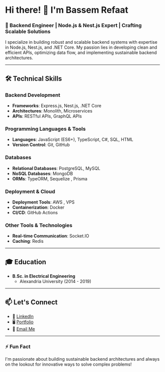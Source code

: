 # Hi there! 👋 I'm Bassem Refaat

### 🚀 Backend Engineer | Node.js & Nest.js Expert | Crafting Scalable Solutions

I specialize in building robust and scalable backend systems with expertise in Node.js, Nest.js, and .NET Core. My passion lies in developing clean and efficient APIs, optimizing data flow, and implementing sustainable backend architectures.

---

## 🛠 Technical Skills

### Backend Development
- **Frameworks**: Express.js, Nest.js, .NET Core
- **Architectures**: Monolith, Microservices
- **APIs**: RESTful APIs, GraphQL APIs

### Programming Languages & Tools
- **Languages**: JavaScript (ES6+), TypeScript, C#, SQL, HTML
- **Version Control**: Git, GitHub

### Databases
- **Relational Databases**: PostgreSQL, MySQL
- **NoSQL Databases**: MongoDB
- **ORMs**: TypeORM, Sequelize , Prisma

### Deployment & Cloud
- **Deployment Tools**: AWS , VPS
- **Containerization**: Docker
- **CI/CD**: GitHub Actions

### Other Tools & Technologies
- **Real-time Communication**: Socket.IO
- **Caching**: Redis

---

## 🎓 Education
- **B.Sc. in Electrical Engineering**
  - Alexandria University (2014 - 2019)
---

## 📫 Let's Connect
- 💼 [LinkedIn](https://www.linkedin.com/in/bassem-refaat)
- 🖥️ [Portfolio](https://github.com/bassemre)
- 📧 [Email Me](mailto:bassemrefaat18@gmail.com)

---

### ⚡ Fun Fact
I'm passionate about building sustainable backend architectures and always on the lookout for innovative ways to solve complex problems!
